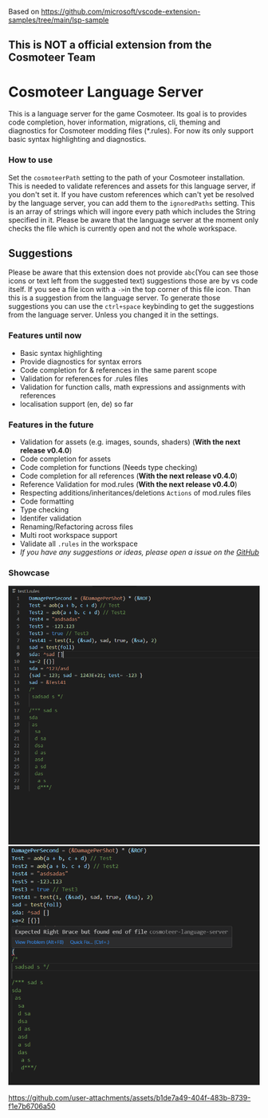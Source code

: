 Based on https://github.com/microsoft/vscode-extension-samples/tree/main/lsp-sample

## This is NOT a official extension from the Cosmoteer Team

# Cosmoteer Language Server

This is a language server for the game Cosmoteer. Its goal is to provides code completion, hover information, migrations, cli, theming and diagnostics for Cosmoteer modding files (\*.rules).
For now its only support basic syntax highlighting and diagnostics.

### How to use

Set the `cosmoteerPath` setting to the path of your Cosmoteer installation. This is needed to validate references and assets for this language server, if you don't set it.
If you have custom references which can't yet be resolved by the language server, you can add them to the `ignoredPaths` setting. This is an array of strings which will ingore every path which includes the String specified in it.
Please be aware that the language server at the moment only checks the file which is currently open and not the whole workspace.

## Suggestions

Please be aware that this extension does not provide `abc`(You can see those icons or text left from the suggested text) suggestions those are by vs code itself. If you see a file icon with a `->`in the top corner of this file icon. Than this is a suggestion from the language server.
To generate those suggestions you can use the `ctrl+space` keybinding to get the suggestions from the language server. Unless you changed it in the settings.

### Features until now

-   Basic syntax highlighting
-   Provide diagnostics for syntax errors
-   Code completion for & references in the same parent scope
-   Validation for references for .rules files
-   Validation for function calls, math expressions and assignments with references
-   localisation support (en, de) so far

### Features in the future

-   Validation for assets (e.g. images, sounds, shaders) (**With the next release v0.4.0**)
-   Code completion for assets
-   Code completion for functions (Needs type checking)
-   Code completion for all references (**With the next release v0.4.0**)
-   Reference Validation for mod.rules (**With the next release v0.4.0**)
-   Respecting additions/inheritances/deletions `Actions` of mod.rules files
-   Code formatting
-   Type checking
-   Identifer validation
-   Renaming/Refactoring across files
-   Multi root workspace support
-   Validate all `.rules` in the workspace
-   _If you have any suggestions or ideas, please open a issue on the [GitHub](https://github.com/Cosmoteer-Modding-Tools/cosmoteer-lsp/issues)_

### Showcase

![Basic Syntax Highlighting Example Image](https://github.com/Cosmoteer-Modding-Tools/cosmoteer-lsp/blob/master/showcase/syntax_highlighting.png?raw=true)
![Diagnostics for syntax errors Example Image](https://github.com/Cosmoteer-Modding-Tools/cosmoteer-lsp/blob/master/showcase/diagnostics.png?raw=true)

https://github.com/user-attachments/assets/b1de7a49-404f-483b-8739-f1e7b6706a50
